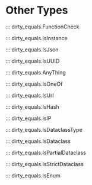 # Other Types

::: dirty_equals.FunctionCheck

::: dirty_equals.IsInstance

::: dirty_equals.IsJson

::: dirty_equals.IsUUID

::: dirty_equals.AnyThing

::: dirty_equals.IsOneOf

::: dirty_equals.IsUrl

::: dirty_equals.IsHash

::: dirty_equals.IsIP

::: dirty_equals.IsDataclassType

::: dirty_equals.IsDataclass

::: dirty_equals.IsPartialDataclass

::: dirty_equals.IsStrictDataclass

::: dirty_equals.IsEnum
